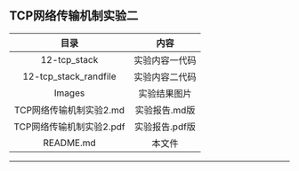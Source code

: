 ## TCP网络传输机制实验二

|           目录           |      内容      |
| :----------------------: | :------------: |
|       12-tcp_stack       | 实验内容一代码 |
|  12-tcp_stack_randfile   | 实验内容二代码 |
|          Images          |  实验结果图片  |
| TCP网络传输机制实验2.md  | 实验报告.md版  |
| TCP网络传输机制实验2.pdf | 实验报告.pdf版 |
|        README.md         |     本文件     |

---

